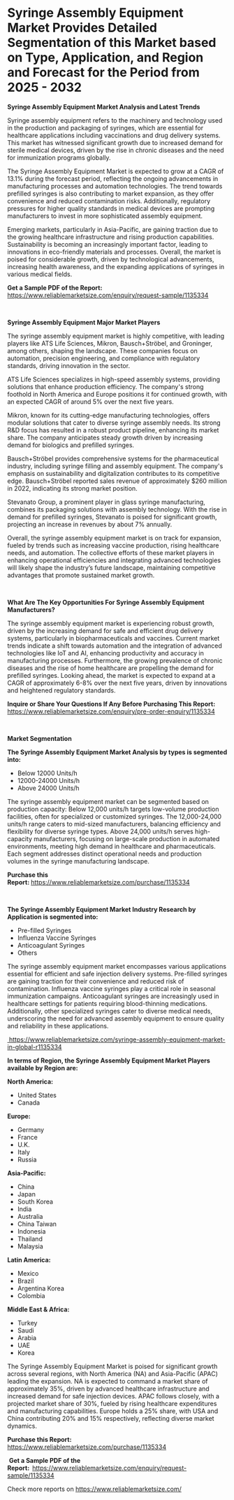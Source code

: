<p><h1>Syringe Assembly Equipment Market Provides Detailed Segmentation of this Market based on Type, Application, and Region and Forecast for the Period from 2025 - 2032</h1></p><p><strong>Syringe Assembly Equipment Market Analysis and Latest Trends</strong></p>
<p><p>Syringe assembly equipment refers to the machinery and technology used in the production and packaging of syringes, which are essential for healthcare applications including vaccinations and drug delivery systems. This market has witnessed significant growth due to increased demand for sterile medical devices, driven by the rise in chronic diseases and the need for immunization programs globally.</p><p>The Syringe Assembly Equipment Market is expected to grow at a CAGR of 13.1% during the forecast period, reflecting the ongoing advancements in manufacturing processes and automation technologies. The trend towards prefilled syringes is also contributing to market expansion, as they offer convenience and reduced contamination risks. Additionally, regulatory pressures for higher quality standards in medical devices are prompting manufacturers to invest in more sophisticated assembly equipment.</p><p>Emerging markets, particularly in Asia-Pacific, are gaining traction due to the growing healthcare infrastructure and rising production capabilities. Sustainability is becoming an increasingly important factor, leading to innovations in eco-friendly materials and processes. Overall, the market is poised for considerable growth, driven by technological advancements, increasing health awareness, and the expanding applications of syringes in various medical fields.</p></p>
<p><strong>Get a Sample PDF of the Report:&nbsp;</strong> <a href="https://www.reliablemarketsize.com/enquiry/request-sample/1135334?utm_campaign=3516&utm_medium=2&utm_source=Github&utm_content=ia&utm_term=09042025&utm_id=syringe-assembly-equipment">https://www.reliablemarketsize.com/enquiry/request-sample/1135334</a></p>
<p>&nbsp;</p>
<p><strong>Syringe Assembly Equipment Major Market Players</strong></p>
<p><p>The syringe assembly equipment market is highly competitive, with leading players like ATS Life Sciences, Mikron, Bausch+Ströbel, and Groninger, among others, shaping the landscape. These companies focus on automation, precision engineering, and compliance with regulatory standards, driving innovation in the sector.</p><p>ATS Life Sciences specializes in high-speed assembly systems, providing solutions that enhance production efficiency. The company's strong foothold in North America and Europe positions it for continued growth, with an expected CAGR of around 5% over the next five years.</p><p>Mikron, known for its cutting-edge manufacturing technologies, offers modular solutions that cater to diverse syringe assembly needs. Its strong R&D focus has resulted in a robust product pipeline, enhancing its market share. The company anticipates steady growth driven by increasing demand for biologics and prefilled syringes.</p><p>Bausch+Ströbel provides comprehensive systems for the pharmaceutical industry, including syringe filling and assembly equipment. The company's emphasis on sustainability and digitalization contributes to its competitive edge. Bausch+Ströbel reported sales revenue of approximately $260 million in 2022, indicating its strong market position.</p><p>Stevanato Group, a prominent player in glass syringe manufacturing, combines its packaging solutions with assembly technology. With the rise in demand for prefilled syringes, Stevanato is poised for significant growth, projecting an increase in revenues by about 7% annually.</p><p>Overall, the syringe assembly equipment market is on track for expansion, fueled by trends such as increasing vaccine production, rising healthcare needs, and automation. The collective efforts of these market players in enhancing operational efficiencies and integrating advanced technologies will likely shape the industry’s future landscape, maintaining competitive advantages that promote sustained market growth.</p></p>
<p>&nbsp;</p>
<p><strong>What Are The Key Opportunities For Syringe Assembly Equipment Manufacturers?</strong></p>
<p><p>The syringe assembly equipment market is experiencing robust growth, driven by the increasing demand for safe and efficient drug delivery systems, particularly in biopharmaceuticals and vaccines. Current market trends indicate a shift towards automation and the integration of advanced technologies like IoT and AI, enhancing productivity and accuracy in manufacturing processes. Furthermore, the growing prevalence of chronic diseases and the rise of home healthcare are propelling the demand for prefilled syringes. Looking ahead, the market is expected to expand at a CAGR of approximately 6-8% over the next five years, driven by innovations and heightened regulatory standards.</p></p>
<p><strong>Inquire or Share Your Questions If Any Before Purchasing This Report:</strong> <a href="https://www.reliablemarketsize.com/enquiry/pre-order-enquiry/1135334?utm_campaign=3516&utm_medium=2&utm_source=Github&utm_content=ia&utm_term=09042025&utm_id=syringe-assembly-equipment">https://www.reliablemarketsize.com/enquiry/pre-order-enquiry/1135334</a></p>
<p>&nbsp;</p>
<p><strong>Market Segmentation</strong></p>
<p><strong>The Syringe Assembly Equipment Market Analysis by types is segmented into:</strong></p>
<p><ul><li>Below 12000 Units/h</li><li>12000-24000 Units/h</li><li>Above 24000 Units/h</li></ul></p>
<p><p>The syringe assembly equipment market can be segmented based on production capacity: Below 12,000 units/h targets low-volume production facilities, often for specialized or customized syringes. The 12,000-24,000 units/h range caters to mid-sized manufacturers, balancing efficiency and flexibility for diverse syringe types. Above 24,000 units/h serves high-capacity manufacturers, focusing on large-scale production in automated environments, meeting high demand in healthcare and pharmaceuticals. Each segment addresses distinct operational needs and production volumes in the syringe manufacturing landscape.</p></p>
<p><strong>Purchase this Report:&nbsp;</strong><a href="https://www.reliablemarketsize.com/purchase/1135334?utm_campaign=3516&utm_medium=2&utm_source=Github&utm_content=ia&utm_term=09042025&utm_id=syringe-assembly-equipment">https://www.reliablemarketsize.com/purchase/1135334</a></p>
<p>&nbsp;</p>
<p><strong>The Syringe Assembly Equipment Market Industry Research by Application is segmented into:</strong></p>
<p><ul><li>Pre-filled Syringes</li><li>Influenza Vaccine Syringes</li><li>Anticoagulant Syringes</li><li>Others</li></ul></p>
<p><p>The syringe assembly equipment market encompasses various applications essential for efficient and safe injection delivery systems. Pre-filled syringes are gaining traction for their convenience and reduced risk of contamination. Influenza vaccine syringes play a critical role in seasonal immunization campaigns. Anticoagulant syringes are increasingly used in healthcare settings for patients requiring blood-thinning medications. Additionally, other specialized syringes cater to diverse medical needs, underscoring the need for advanced assembly equipment to ensure quality and reliability in these applications.</p></p>
<p><a href="https://www.reliablemarketsize.com/syringe-assembly-equipment-market-in-global-r1135334?utm_campaign=3516&utm_medium=2&utm_source=Github&utm_content=ia&utm_term=09042025&utm_id=syringe-assembly-equipment">&nbsp;https://www.reliablemarketsize.com/syringe-assembly-equipment-market-in-global-r1135334</a></p>
<p><strong>In terms of Region, the Syringe Assembly Equipment Market Players available by Region are:</strong></p>
<p>
    <p> <strong> North America: </strong>
        <ul>
            <li>United States</li>
            <li>Canada</li>
        </ul>
        </p> 
    <p> <strong> Europe: </strong>
        <ul>
            <li>Germany</li>
            <li>France</li>
            <li>U.K.</li>
            <li>Italy</li>
            <li>Russia</li>
        </ul>
        </p> 
    <p> <strong> Asia-Pacific: </strong>
        <ul>
            <li>China</li>
            <li>Japan</li>
            <li>South Korea</li>
            <li>India</li>
            <li>Australia</li>
            <li>China Taiwan</li>
            <li>Indonesia</li>
            <li>Thailand</li>
            <li>Malaysia</li>
        </ul>
        </p> 
    <p> <strong> Latin America: </strong>
        <ul>
            <li>Mexico</li>
            <li>Brazil</li>
            <li>Argentina Korea</li>
            <li>Colombia</li>
        </ul>
        </p> 
    <p> <strong> Middle East & Africa: </strong>
        <ul>
            <li>Turkey</li>
            <li>Saudi</li>
            <li>Arabia</li>
            <li>UAE</li>
            <li>Korea</li>
        </ul>
    </p>
    </p>
<p><p>The Syringe Assembly Equipment Market is poised for significant growth across several regions, with North America (NA) and Asia-Pacific (APAC) leading the expansion. NA is expected to command a market share of approximately 35%, driven by advanced healthcare infrastructure and increased demand for safe injection devices. APAC follows closely, with a projected market share of 30%, fueled by rising healthcare expenditures and manufacturing capabilities. Europe holds a 25% share, with USA and China contributing 20% and 15% respectively, reflecting diverse market dynamics.</p></p>
<p><strong>Purchase this Report: </strong><a href="https://www.reliablemarketsize.com/purchase/1135334?utm_campaign=3516&utm_medium=2&utm_source=Github&utm_content=ia&utm_term=09042025&utm_id=syringe-assembly-equipment">https://www.reliablemarketsize.com/purchase/1135334</a></p>
<p>&nbsp;<strong>Get a Sample PDF of the Report:&nbsp;&nbsp;</strong><a href="https://www.reliablemarketsize.com/enquiry/request-sample/1135334?utm_campaign=3516&utm_medium=2&utm_source=Github&utm_content=ia&utm_term=09042025&utm_id=syringe-assembly-equipment">https://www.reliablemarketsize.com/enquiry/request-sample/1135334</a></p>
<p><strong></strong></p>
<p>Check more reports on <a href="https://www.reliablemarketsize.com/?utm_campaign=3516&utm_medium=2&utm_source=Github&utm_content=ia&utm_term=09042025&utm_id=syringe-assembly-equipment">https://www.reliablemarketsize.com/</a></p>